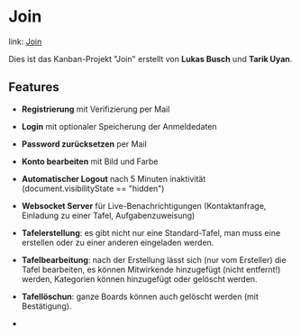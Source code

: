 # Join

link: [Join](https://tarik-uyan.developerakademie.net/Join/login)

Dies ist das Kanban-Projekt "Join" erstellt von **Lukas Busch** und **Tarik Uyan**.

## Features

- **Registrierung** mit Verifizierung per Mail
- **Login** mit optionaler Speicherung der Anmeldedaten
- **Password zurücksetzen** per Mail
- **Konto bearbeiten** mit Bild und Farbe

- **Automatischer Logout** nach 5 Minuten inaktivität (document.visibilityState == "hidden")
- **Websocket Server** für Live-Benachrichtigungen (Kontaktanfrage, Einladung zu einer Tafel, Aufgabenzuweisung)

- **Tafelerstellung**: es gibt nicht nur eine Standard-Tafel, man muss eine erstellen oder zu einer anderen eingeladen werden.
- **Tafelbearbeitung**: nach der Erstellung lässt sich (nur vom Ersteller) die Tafel bearbeiten, es können Mitwirkende hinzugefügt (nicht entfernt!) werden, Kategorien können hinzugefügt oder gelöscht werden.
- **Tafellöschun**: ganze Boards können auch gelöscht werden (mit Bestätigung).

- 
